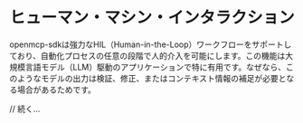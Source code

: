 # ヒューマン・マシン・インタラクション

openmcp-sdkは強力なHIL（Human-in-the-Loop）ワークフローをサポートしており、自動化プロセスの任意の段階で人的介入を可能にします。この機能は大規模言語モデル（LLM）駆動のアプリケーションで特に有用です。なぜなら、このようなモデルの出力は検証、修正、またはコンテキスト情報の補足が必要となる場合があるためです。


// 続く...